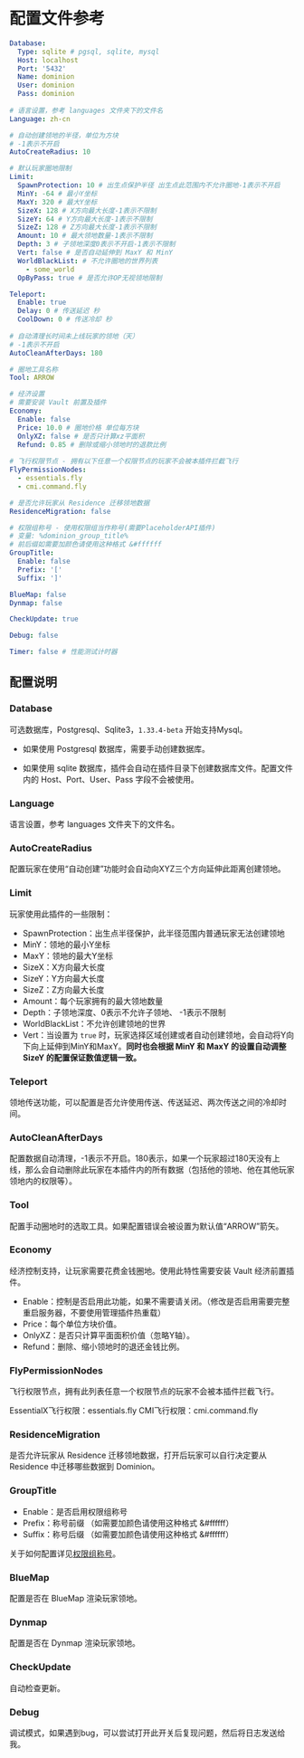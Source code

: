 # 配置文件参考

```yaml
Database:
  Type: sqlite # pgsql, sqlite, mysql
  Host: localhost
  Port: '5432'
  Name: dominion
  User: dominion
  Pass: dominion
  
# 语言设置，参考 languages 文件夹下的文件名
Language: zh-cn

# 自动创建领地的半径，单位为方块
# -1表示不开启
AutoCreateRadius: 10

# 默认玩家圈地限制
Limit:
  SpawnProtection: 10 # 出生点保护半径 出生点此范围内不允许圈地-1表示不开启
  MinY: -64 # 最小Y坐标
  MaxY: 320 # 最大Y坐标
  SizeX: 128 # X方向最大长度-1表示不限制
  SizeY: 64 # Y方向最大长度-1表示不限制
  SizeZ: 128 # Z方向最大长度-1表示不限制
  Amount: 10 # 最大领地数量-1表示不限制
  Depth: 3 # 子领地深度0表示不开启-1表示不限制
  Vert: false # 是否自动延伸到 MaxY 和 MinY
  WorldBlackList: # 不允许圈地的世界列表
    - some_world
  OpByPass: true # 是否允许OP无视领地限制

Teleport:
  Enable: true
  Delay: 0 # 传送延迟 秒
  CoolDown: 0 # 传送冷却 秒
  
# 自动清理长时间未上线玩家的领地（天）
# -1表示不开启
AutoCleanAfterDays: 180

# 圈地工具名称
Tool: ARROW

# 经济设置
# 需要安装 Vault 前置及插件
Economy:
  Enable: false
  Price: 10.0 # 圈地价格 单位每方块
  OnlyXZ: false # 是否只计算xz平面积
  Refund: 0.85 # 删除或缩小领地时的退款比例
  
# 飞行权限节点 - 拥有以下任意一个权限节点的玩家不会被本插件拦截飞行
FlyPermissionNodes:
  - essentials.fly
  - cmi.command.fly

# 是否允许玩家从 Residence 迁移领地数据
ResidenceMigration: false

# 权限组称号 - 使用权限组当作称号(需要PlaceholderAPI插件)
# 变量: %dominion_group_title%
# 前后缀如需要加颜色请使用这种格式 &#ffffff
GroupTitle:
  Enable: false
  Prefix: '['
  Suffix: ']'

BlueMap: false
Dynmap: false

CheckUpdate: true

Debug: false

Timer: false # 性能测试计时器

```

## 配置说明

### Database

可选数据库，Postgresql、Sqlite3，`1.33.4-beta` 开始支持Mysql。

- 如果使用 Postgresql 数据库，需要手动创建数据库。

- 如果使用 sqlite 数据库，插件会自动在插件目录下创建数据库文件。配置文件内的 Host、Port、User、Pass 字段不会被使用。

### Language

语言设置，参考 languages 文件夹下的文件名。

### AutoCreateRadius

配置玩家在使用“自动创建”功能时会自动向XYZ三个方向延伸此距离创建领地。

### Limit

玩家使用此插件的一些限制：
- SpawnProtection：出生点半径保护，此半径范围内普通玩家无法创建领地
- MinY：领地的最小Y坐标
- MaxY：领地的最大Y坐标
- SizeX：X方向最大长度
- SizeY：Y方向最大长度
- SizeZ：Z方向最大长度
- Amount：每个玩家拥有的最大领地数量
- Depth：子领地深度、0表示不允许子领地、 -1表示不限制
- WorldBlackList：不允许创建领地的世界
- Vert：当设置为 `true` 时，玩家选择区域创建或者自动创建领地，会自动将Y向下向上延伸到MinY和MaxY。**同时也会根据 MinY 和 MaxY 的设置自动调整 SizeY 的配置保证数值逻辑一致。**

### Teleport

领地传送功能，可以配置是否允许使用传送、传送延迟、两次传送之间的冷却时间。

### AutoCleanAfterDays

配置数据自动清理，-1表示不开启。180表示，如果一个玩家超过180天没有上线，那么会自动删除此玩家在本插件内的所有数据（包括他的领地、他在其他玩家领地内的权限等）。

### Tool

配置手动圈地时的选取工具。如果配置错误会被设置为默认值“ARROW”箭矢。

### Economy

经济控制支持，让玩家需要花费金钱圈地。使用此特性需要安装 Vault 经济前置插件。

- Enable：控制是否启用此功能，如果不需要请关闭。（修改是否启用需要完整重启服务器，不要使用管理插件热重载）
- Price：每个单位方块价值。
- OnlyXZ：是否只计算平面面积价值（忽略Y轴）。
- Refund：删除、缩小领地时的退还金钱比例。

### FlyPermissionNodes

飞行权限节点，拥有此列表任意一个权限节点的玩家不会被本插件拦截飞行。

EssentialX飞行权限：essentials.fly
CMI飞行权限：cmi.command.fly

### ResidenceMigration

是否允许玩家从 Residence 迁移领地数据，打开后玩家可以自行决定要从 Residence 中迁移哪些数据到 Dominion。

### GroupTitle

- Enable：是否启用权限组称号
- Prefix：称号前缀 （如需要加颜色请使用这种格式 &#ffffff）
- Suffix：称号后缀 （如需要加颜色请使用这种格式 &#ffffff）

关于如何配置详见[权限组称号](../manage-dominion/group-title.md)。

### BlueMap

配置是否在 BlueMap 渲染玩家领地。

### Dynmap

配置是否在 Dynmap 渲染玩家领地。

### CheckUpdate

自动检查更新。

### Debug

调试模式，如果遇到bug，可以尝试打开此开关后复现问题，然后将日志发送给我。